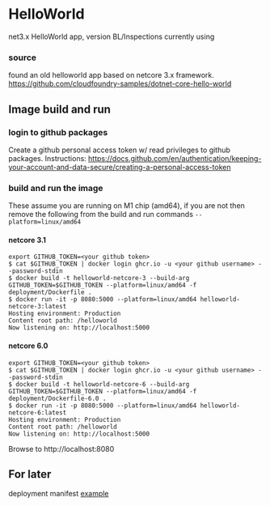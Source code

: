 # HelloWorld
net3.x HelloWorld app, version BL/Inspections currently using

### source
found an old helloworld app based on netcore 3.x framework. https://github.com/cloudfoundry-samples/dotnet-core-hello-world

## Image build and run

### login to github packages

Create a github personal access token w/ read privileges to github packages. Instructions: https://docs.github.com/en/authentication/keeping-your-account-and-data-secure/creating-a-personal-access-token


### build and run the image
These assume you are running on M1 chip (amd64), if you are not then remove the following from the build and run commands
`--platform=linux/amd64`

#### netcore 3.1
```
export GITHUB_TOKEN=<your github token>
$ cat $GITHUB_TOKEN | docker login ghcr.io -u <your github username> --password-stdin
$ docker build -t helloworld-netcore-3 --build-arg GITHUB_TOKEN=$GITHUB_TOKEN --platform=linux/amd64 -f deployment/Dockerfile .
$ docker run -it -p 8080:5000 --platform=linux/amd64 helloworld-netcore-3:latest
Hosting environment: Production
Content root path: /helloworld
Now listening on: http://localhost:5000
```

#### netcore 6.0 
```
export GITHUB_TOKEN=<your github token>
$ cat $GITHUB_TOKEN | docker login ghcr.io -u <your github username> --password-stdin
$ docker build -t helloworld-netcore-6 --build-arg GITHUB_TOKEN=$GITHUB_TOKEN --platform=linux/amd64 -f deployment/Dockerfile-6.0 .
$ docker run -it -p 8080:5000 --platform=linux/amd64 helloworld-netcore-6:latest
Hosting environment: Production
Content root path: /helloworld
Now listening on: http://localhost:5000
```

Browse to http://localhost:8080

## For later
deployment manifest [example](https://github.com/BuildingLink/Amenities/blob/master/deployment/fleet/dev/deployment-api.yaml)